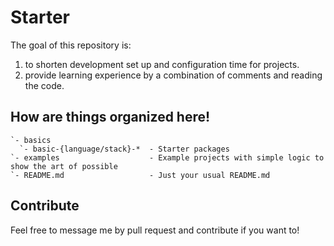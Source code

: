 Starter
=======

The goal of this repository is:
  1. to shorten development set up and configuration time for projects.
  2. provide learning experience by a combination of comments and reading the code.

How are things organized here!
------------------------------
```
`- basics
  `- basic-{language/stack}-*  - Starter packages
`- examples                    - Example projects with simple logic to show the art of possible
`- README.md                   - Just your usual README.md
```

Contribute
----------

Feel free to message me by pull request and contribute if you want to!
